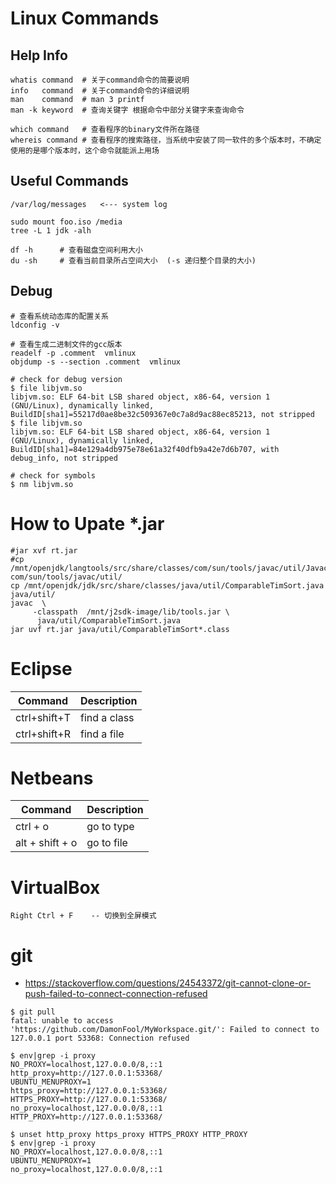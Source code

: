 # Linux Commands

## Help Info

```
whatis command  # 关于command命令的简要说明
info   command  # 关于command命令的详细说明
man    command  # man 3 printf
man -k keyword  # 查询关键字 根据命令中部分关键字来查询命令

which command   # 查看程序的binary文件所在路径
whereis command # 查看程序的搜索路径，当系统中安装了同一软件的多个版本时，不确定使用的是哪个版本时，这个命令就能派上用场
```

## Useful Commands

```shell
/var/log/messages   <--- system log

sudo mount foo.iso /media
tree -L 1 jdk -alh

df -h      # 查看磁盘空间利用大小
du -sh     # 查看当前目录所占空间大小  (-s 递归整个目录的大小)
```

## Debug

```shell
# 查看系统动态库的配置关系
ldconfig -v

# 查看生成二进制文件的gcc版本
readelf -p .comment  vmlinux
objdump -s --section .comment  vmlinux

# check for debug version
$ file libjvm.so
libjvm.so: ELF 64-bit LSB shared object, x86-64, version 1 (GNU/Linux), dynamically linked, BuildID[sha1]=55217d0ae8be32c509367e0c7a8d9ac88ec85213, not stripped
$ file libjvm.so
libjvm.so: ELF 64-bit LSB shared object, x86-64, version 1 (GNU/Linux), dynamically linked, BuildID[sha1]=84e129a4db975e78e61a32f40dfb9a42e7d6b707, with debug_info, not stripped

# check for symbols
$ nm libjvm.so
```

# How to Upate *.jar
```shell
#jar xvf rt.jar
#cp /mnt/openjdk/langtools/src/share/classes/com/sun/tools/javac/util/JavacFileManager.java    com/sun/tools/javac/util/
cp /mnt/openjdk/jdk/src/share/classes/java/util/ComparableTimSort.java   java/util/
javac  \
     -classpath  /mnt/j2sdk-image/lib/tools.jar \
      java/util/ComparableTimSort.java
jar uvf rt.jar java/util/ComparableTimSort*.class
```

# Eclipse

|Command|Description|
|-|-|
|ctrl+shift+T|find a class|
|ctrl+shift+R|find a file|

# Netbeans

|Command|Description|
|-|-|
|ctrl + o|go to type|
|alt + shift + o|go to file|

# VirtualBox

```
Right Ctrl + F    -- 切换到全屏模式
```

# git

- https://stackoverflow.com/questions/24543372/git-cannot-clone-or-push-failed-to-connect-connection-refused
```
$ git pull
fatal: unable to access 'https://github.com/DamonFool/MyWorkspace.git/': Failed to connect to 127.0.0.1 port 53368: Connection refused

$ env|grep -i proxy
NO_PROXY=localhost,127.0.0.0/8,::1
http_proxy=http://127.0.0.1:53368/
UBUNTU_MENUPROXY=1
https_proxy=http://127.0.0.1:53368/
HTTPS_PROXY=http://127.0.0.1:53368/
no_proxy=localhost,127.0.0.0/8,::1
HTTP_PROXY=http://127.0.0.1:53368/

$ unset http_proxy https_proxy HTTPS_PROXY HTTP_PROXY
$ env|grep -i proxy
NO_PROXY=localhost,127.0.0.0/8,::1
UBUNTU_MENUPROXY=1
no_proxy=localhost,127.0.0.0/8,::1
```
